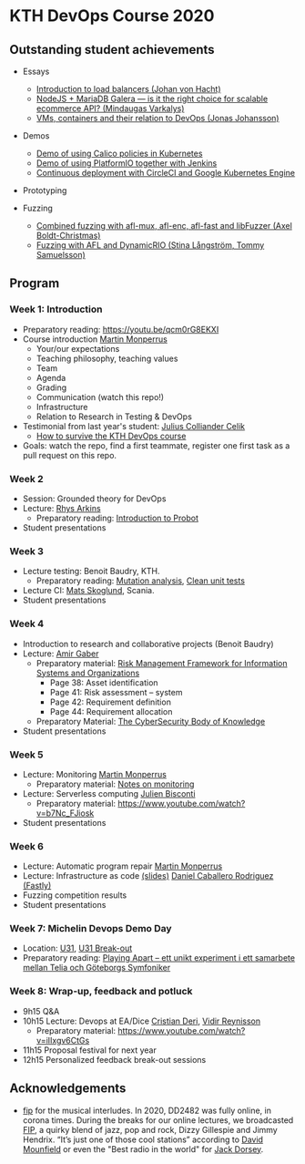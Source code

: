 # KTH DevOps Course 2020

## Outstanding student achievements

* Essays
  * [Introduction to load balancers (Johan von Hacht)](https://github.com/KTH/devops-course/blob/master//attic/2020/contributions-2020/essay/johvh/Introduction_to_Load_Balancers.pdf)
  * [NodeJS + MariaDB Galera — is it the right choice for scalable ecommerce API? (Mindaugas Varkalys)](https://medium.com/swlh/nodejs-mariadb-galera-is-it-a-right-choice-for-scalable-ecommerce-api-9288aa682145?sk=53ace0bee7ee9db4d83d3f78c6dc926d)
  * [VMs, containers and their relation to DevOps (Jonas Johansson)](https://github.com/KTH/devops-course/blob/master/attic/2020/contributions-2020/essay/jonasjo5/Essay_vms_containers.pdf)


* Demos
  * [Demo of using Calico policies in Kubernetes](https://youtu.be/Nz0DZyXkcu4)
  * [Demo of using PlatformIO together with Jenkins](https://youtu.be/7JVxvhcz8Go)
  * [Continuous deployment with CircleCI and Google Kubernetes Engine](https://youtu.be/oEZfV3XWw7w)

* Prototyping

* Fuzzing
  * [Combined fuzzing with afl-mux, afl-enc, afl-fast and libFuzzer (Axel Boldt-Christmas)](https://github.com/KTH/devops-course/tree/master/attic/2020/contributions-2020/competition/axelbc)
  * [Fuzzing with AFL and DynamicRIO (Stina Långström, Tommy Samuelsson)](https://github.com/KTH/devops-course/tree/master/attic/2020/contributions-2020/competition/tommysam-stinalan)

## Program

### Week 1: Introduction
* Preparatory reading: <https://youtu.be/qcm0rG8EKXI>
* Course introduction [Martin Monperrus](https://www.monperrus.net/martin/)
  * Your/our expectations
  * Teaching philosophy, teaching values
  * Team
  * Agenda
  * Grading
  * Communication (watch this repo!)
  * Infrastructure
  * Relation to Research in Testing & DevOps 
* Testimonial from last year's student: [Julius Colliander Celik](https://github.com/juliuscc)
  * [How to survive the KTH DevOps course](https://docs.google.com/presentation/d/1sqfWk3DmM0fNAC61k2nNR5qrg-LttAiviYhA_BkaN9o/edit?usp=sharing)
* Goals: watch the repo, find a first teammate, register one first task as a pull request on this repo.

### Week 2
* Session: Grounded theory for DevOps
* Lecture: [Rhys Arkins](https://www.linkedin.com/in/rhys-arkins-5a643a/) 
  * Preparatory reading: [Introduction to Probot](https://probot.github.io/docs/)
* Student presentations

### Week 3
* Lecture testing: Benoit Baudry, KTH.
  * Preparatory reading: [Mutation analysis](https://medium.com/@almyre/short-circuiting-method-executions-to-assess-test-quality-2d3fda45bc7f), [Clean unit tests](https://blog.usejournal.com/3-easy-ways-to-write-cleaner-unit-tests-2ec04ca6b9df)
* Lecture CI: [Mats Skoglund](https://www.linkedin.com/in/matsskoglund/), Scania.
* Student presentations

### Week 4
* Introduction to research and collaborative projects (Benoit Baudry)
* Lecture: [Amir Gaber](https://www.linkedin.com/in/amirgaber/)
  * Preparatory material: [Risk Management Framework for Information Systems and Organizations](https://nvlpubs.nist.gov/nistpubs/SpecialPublications/NIST.SP.800-37r2.pdf)
    * Page 38: Asset identification
    * Page 41: Risk assessment – system
    * Page 42: Requirement definition
    * Page 44: Requirement allocation
  * Preparatory Material: [The CyberSecurity Body of Knowledge](https://www.cybok.org/media/downloads/CyBOK_version_1.0_YMKBy7a.pdf)
* Student presentations

### Week 5
* Lecture: Monitoring [Martin Monperrus](https://www.monperrus.net/martin/)
  * Preparatory material: [Notes on monitoring](https://www.monperrus.net/martin/monitoring.pdf)
* Lecture: Serverless computing [Julien Bisconti](https://www.linkedin.com/in/julienbisconti/) 
  * Preparatory material: <https://www.youtube.com/watch?v=b7Nc_FJiosk>
* Student presentations

### Week 6
* Lecture: Automatic program repair [Martin Monperrus](https://www.monperrus.net/martin/)
* Lecture: Infrastructure as code [(slides)](https://dcaba.github.io/slides/200428_KTH_IaC/) [Daniel Caballero Rodriguez (Fastly)](https://www.linkedin.com/in/danicaba/) 
* Fuzzing competition results
* Student presentations

### Week 7: Michelin Devops Demo Day
* Location: [U31](https://www.kth.se/places/room/id/1f421a2a-40ec-4dcc-ab4b-0a39174cb067), [U31 Break-out](https://www.kth.se/places/room/id/0d4376e6-7a85-4dad-9587-c63cc3a24708)
* Preparatory reading: [Playing Apart – ett unikt experiment i ett samarbete mellan Telia och Göteborgs Symfoniker](https://youtu.be/B4_GszP0k4E)

### Week 8: Wrap-up, feedback and potluck
* 9h15 Q&A
* 10h15 Lecture: Devops at EA/Dice [Cristian Deri](https://se.linkedin.com/in/cristian-deri), [Vidir Reynisson](https://se.linkedin.com/in/vidirr)
  * Preparatory material: <https://www.youtube.com/watch?v=iIIxgv6CtGs>
* 11h15 Proposal festival for next year
* 12h15 Personalized feedback break-out sessions

## Acknowledgements

* [fip](https://www.fip.fr/) for the musical interludes. In 2020, DD2482 was fully online, in corona times. During the breaks for our online lectures, we broadcasted [FIP](https://tunein.com/radio/FIP-1051-s15200/), a quirky blend of jazz, pop and rock, Dizzy Gillespie and Jimmy Hendrix. “It’s just one of those cool stations” according to [David Mounfield](https://lovefip.wordpress.com/your-comments/) or even the  "Best radio in the world" for [Jack Dorsey](https://twitter.com/jack/status/907608254091599876).

